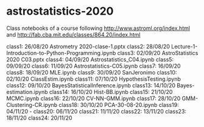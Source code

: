 # astrostatistics-2020

Class notebooks of a course following http://www.astroml.org/index.html and http://fab.cba.mit.edu/classes/864.20/index.html

class1: 26/08/20 Astrometry 2020-clase-1.pptx
class2: 28/08/20 Lecture-1-Introduction-to-Python-Programming.ipynb 
class3: 02/09/20 AstroStatistics 2020 C03.pptx
class4: 04/09/20 Astrostatistics_C04.ipynb
class5: 09/09/20
class6: 11/09/20 Astrostatistics-C05.ipynb
class7: 16/09/20 
class8: 18/09/20 MLE.ipynb
class9: 30/09/20 SanJeronimo
class10: 02/10/20 ClassEstim.ipynb
class11: 07/10/20 HypothesisTesting.ipynb
class12: 09/10/20 BayesStatisticalInference.ipynb
class13: 14/10/20 Bayes-estimation.ipynb
class14: 16/10/20 Hist-BB.ipynb
class15: 21/10/20 MCMC.ipynb
class16: 22/10/20 CV-NN-GMM.ipynb
class17: 28/10/20 GMM-Clustering-CR.ipynb
class18: 30/10/20 PCA-30-08-20.ipynb
class19: 04/11/20 -
class20: 06/11/20
class21: 11/11/20
class22: 13/11/20
class23: 18/11/20
class24: 20/11/20
